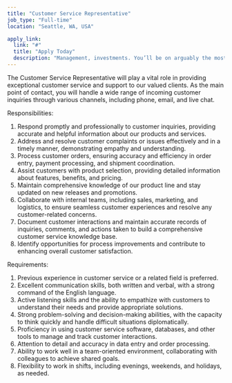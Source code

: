 ```yaml
---
title: "Customer Service Representative"
job_type: "Full-time"
location: "Seattle, WA, USA"

apply_link:
  link: "#"
  title: "Apply Today"
  description: "Management, investments. You’ll be on arguably the most important"
---
```


The Customer Service Representative will play a vital role in providing exceptional customer service and support to our valued clients. As the main point of contact, you will handle a wide range of incoming customer inquiries through various channels, including phone, email, and live chat.

Responsibilities:

1. Respond promptly and professionally to customer inquiries, providing accurate and helpful information about our products and services.
2. Address and resolve customer complaints or issues effectively and in a timely manner, demonstrating empathy and understanding.
3. Process customer orders, ensuring accuracy and efficiency in order entry, payment processing, and shipment coordination.
4. Assist customers with product selection, providing detailed information about features, benefits, and pricing.
5. Maintain comprehensive knowledge of our product line and stay updated on new releases and promotions.
6. Collaborate with internal teams, including sales, marketing, and logistics, to ensure seamless customer experiences and resolve any customer-related concerns.
7. Document customer interactions and maintain accurate records of inquiries, comments, and actions taken to build a comprehensive customer service knowledge base.
8. Identify opportunities for process improvements and contribute to enhancing overall customer satisfaction.

Requirements:

1. Previous experience in customer service or a related field is preferred.
2. Excellent communication skills, both written and verbal, with a strong command of the English language.
3. Active listening skills and the ability to empathize with customers to understand their needs and provide appropriate solutions.
4. Strong problem-solving and decision-making abilities, with the capacity to think quickly and handle difficult situations diplomatically.
5. Proficiency in using customer service software, databases, and other tools to manage and track customer interactions.
6. Attention to detail and accuracy in data entry and order processing.
7. Ability to work well in a team-oriented environment, collaborating with colleagues to achieve shared goals.
8. Flexibility to work in shifts, including evenings, weekends, and holidays, as needed.
